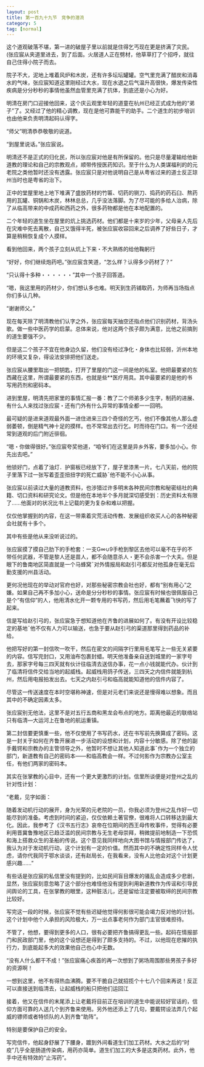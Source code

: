 ```yaml
---
layout: post
title: 第一百九十九节　竞争的潜流
category: 5
tag: [normal]
---
```


这个道观破落不堪，第一进的破屋子里以前就是住得乞丐现在更是挤满了灾民。(张应宸从夹道里进去，到了后面。火居道人正在劈材，他草草打了个招呼，就往自己住得小院子而去。

院子不大，泥地上堆着风炉和木炭，还有许多坛坛罐罐。空气里充满了醋炭和消毒水的气味，张应宸知道这里刚经过大水，现在水退之后气温升高很快，爆发传染性疾病是分分秒秒的事情他虽然血管里充满了抗体，到底还是小心为好。

明清在房门口迎接他回来，这个庆云观里年轻的道童在杭州已经正式成为他的“弟子”了。又经过了他的精心调教，现在是他可靠能干的助手。二个道生的初步培训也由他来负责明清起码认得字。

“师父”明清恭恭敬敬的说道。

“到屋里说话。”张应宸说。

明清还不是正式的归化民，所以张应宸对他是有所保留的。他只是尽量灌输给他新道教的理论和自己的宗教观点，顺带传授医药知识。至于什么为人类谋福利的的元老院之类他暂时还没有透露。张应宸只是对他说明自己是从粤省过来的道士反正琼州当时也是粤省的治下。

正中的堂屋里地上地下堆满了盛放药材的竹匾、切药的铡刀、捣药的药石臼、熬药用的瓦罐、铜锅和木炭，林林总总，几乎没法落脚。为了尽可能的多给人治病，除了从临高带来的中成药和西药之外，很多药物都是他在本地配置的。

二个年轻的道生坐在屋里的炕上挑选药材。他们都是十来岁的少年，父母亲人先后在灾难中死去离散，自己又饿得半死，被张应宸收容回来之后调养了好些日子，才算是稍稍恢复成个人摸样。

看到他回来，两个孩子立刻从炕上下来・不大熟练的给他鞠躬行

“好好，你们继续炮药吧。”张应宸含笑道，“怎么样？认得多少药材了？”

“只认得十多种・・・・・・”其中一个孩子回答道。

“嗯，我这里用的药材少，你们想认多也难。明天到生药铺取药，为师再当场指点你们多认几种。

“谢谢师父。”

现在每天除了明清教他们认字之外，张应宸每天抽空还指点他们识别药材，背汤头歌。做一些中医药学的启蒙。总体来说，他对这两个孩子颇为满意，比他之前搞到的道生要强不少。

但是这二个孩子不宜在他身边久留，他们没有经过净化・身体也比较弱，沂州本地的环境又复杂，得设法安排把他们送走。

张应宸从腰里取出一把钥匙，打开了里屋的门这一间是他的私室。他把最要紧的东西藏在这里，所谓最要紧的东西，也就是些**医疗用具。其中最要紧的是他的书写用药剂和密码本。

进到里屋，明清先把家里的事情汇报一番：教了二个师弟多少生字，制药的进展、有什么人来找过张应宸・还有门外有什么异常的事情全都一一回明。

最可疑的是进来道观最外面一进住进来三四个奇怪的乞丐，他们不像其他人那么虚弱萎顿，倒是精气神十足的摸样。也不常常出去行乞。时而待在门口。有一个还经常到道观的后门附近徘徊。

“嗯・你做得很好。”张应宸夸奖他道，“咱爷们在这里是异乡外客，要多加小心。你先出去吧。”

他锁好门，点着了油灯．护窗板已经放下了，屋子里漆黑一片。七八天前，他的院子里落下过一张写着歪歪扭扭字的死亡威胁ˉ他不能不小心从事。

张应宸以前读过大量的道教资料，也涉猎过许多明末各种民间宗教和秘密结社的典籍、切口资料和研究论文。但是他在本地半个多月就深切感受到：历史资料太有限了……他面对的状况比书上记载的更为复杂和难以把握。

仅仅他掌握到的内容，在这一带乘着灾荒活动传教、发展组织收买人心的各种秘密会社就有十多个。

其中有些是他从来没听说过的。

张应宸摸了摸自己肋下的手枪套：一支G∞∪9手枪到黎区去他可以毫不在乎的不带任何武器，不管是黎人还是苗人，都不会随意杀人・更不会杀害一个大夫。但是眼下的鲁南地区简直就是一个马蜂窝ˉ对外情报局和赵引弓都反对他孤身在毫无后勤支援的州县活动。

更何况他现在的举动对官府也好，对那些秘密宗教会社也好，都有“别有用心”之嫌。如果自己再不多加小心，送命是分分秒秒的事情。张应宸有时候也很佩服自己是个“有信仰”的人，他用清水化开一颗专用的书写药，然后用毛笔蘸着飞快的写了起来。

信是写给赵引弓的，张应宸急于想知道他在齐鲁的进展如何了。有没有开设比较稳定的基地ˉ他不仅有人力可以输送，也急于要从赵引弓的渠道那里得到药品的补给。

他把写好的第一封信吹一吹干，然后在密文的间隔字行里用毛笔写上一些无关紧要的内容。信写完封口，又用油布包裹封蜡。明天他准备亲自送到城里的一家字号去，那家字号每三四天就有伙计往临清去送信办事，花一点小钱就能代办。伙计到了临清将信件交给当地的起威栈。起威栈用鸽子传送，三四天之内信件就能到杭州，然后用电报拍发出去。七天之内赵引弓和临高就能知道他的信件内容了。

尽管这一传送速度在本时空堪称神速，但是对元老们来说还是慢得难以想象。而且其中的不确定因素太多。

张应宸别无他法，这里不是对五行五商和黑龙会布点的地方。距离他最近的联络站只有临清―大运河上在鲁地的航运重镇。

第二封信要更慎重一些，他不仅使用了书写药水，还在书写前先换算成了密码。这是一封关于如何在齐鲁开展进一步活动的设想和计划，内容十分敏感。除了他的副手戴锷和宗教办的主管领导之外，他暂时不想让其他人知道此事ˉ作为一个独立的部门，新道教有自己的密码本――和临高教会一样。不过何影作为宗教办公室主任，有他们两家的密码本。

其实在张掌教的心目中，还有一个更大更激烈的计划。信里所谈便是对登州之乱的针对性计划：

“老戴，见字如面：

随着发动机行动的展开，身为光荣的元老院的一员，你我必须为登州之乱作好一切能尽到的准备。考虑到时间的紧迫，仅仅依赖土著官僚，很难将人口转移达到最大化。因此，我参考了《汉书五行志》哀帝在位期间的西王母传枚事件，觉得有必要利用晋冀鲁豫地区已趋泛滥的民间宗教与无生老母崇拜，稍微提前地制造一下恐慌和海上搭救众生的圣船的传说。这个意见我同样地向大图书馆与情报部门传达了，我认为对于发动机行动，这个计划有一定的价值。然而其中的不确定性同样令人忧虑，请你代我同于鄂水谈谈，还有赵局长，在我看来，没有人比他会对这个计划更感兴趣……”

有些话是张应宸的私信里没有提到的，比如民间盲目爆发的骚乱会造成多少悲剧，显然，张应宸刻意忽略了这个部分也难怪他没有提到利用新道教作为传谣和引导民间舆论的工具，在张掌教的眼里，这种脏活儿，还是留给注定要被取缔的民间宗教比较好。

写完这一段的时候，张应宸不觉有些迟疑他觉得何影很可能会竭力反对他的计划。这个计划中他个人承担的风险极大，万一出点事老何作为部门主官很难担待。

不管了，他想，要得到更多的人口，很有必要把齐鲁搞得更乱一些。起码在情报部门和民政部门里，他的这个设想还是得到了颇多支持的。不过，以他现在悲摧的执行力，到底能起多大的效果他自己也心中无数。

“没有人什么都干不成！”张应宸痛心疾首的再一次想到了粥场周围那些男孩子多好的资源啊！

一想到这里，他不有得热血沸腾。要不干脆自己就招揽个十七八个回来再说！反正可以直接送到临清去，让起威栈的船只把他们运回江

接着，他又在信件的末尾添上让老戴将目前正在培训的道生中能说较好官话的，信仰方面可靠的人送几个到齐鲁来使用。另外他还添上了几句，要戴锷设法弄几个起威的镖师或者特侦队的人到齐鲁“助阵”。

特别是要保护自己的安全。

写完信件，他起身舒展了下腰身，踱到外间看道生们加工药材。大水之后的“时疫”几乎全是肠道传染病，用药亦简单。道生们加工的大多是这类药材。此外，他手中还有特效的“止泻药”。